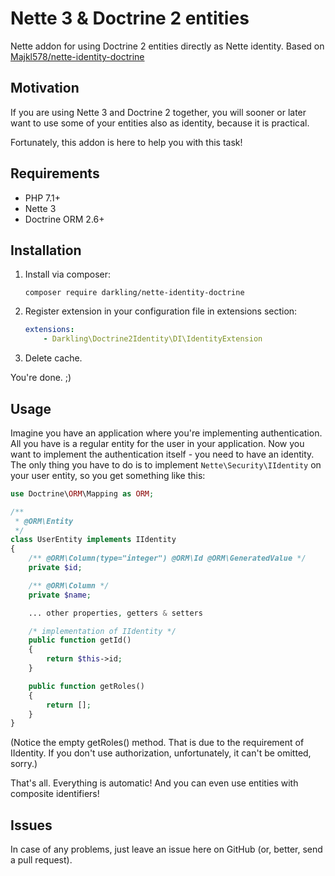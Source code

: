 # Nette 3 & Doctrine 2 entities

Nette addon for using Doctrine 2 entities directly as Nette identity. Based on [Majkl578/nette-identity-doctrine](https://github.com/Majkl578/nette-identity-doctrine)


## Motivation

If you are using Nette 3 and Doctrine 2 together, you will sooner or later
want to use some of your entities also as identity, because it is practical.

Fortunately, this addon is here to help you with this task!


## Requirements

- PHP 7.1+
- Nette 3
- Doctrine ORM 2.6+


## Installation

1. Install via composer:

   `composer require darkling/nette-identity-doctrine`

2. Register extension in your configuration file in extensions section:
    ```yaml
    extensions:
        - Darkling\Doctrine2Identity\DI\IdentityExtension
    ```

3. Delete cache.

You're done. ;)


## Usage

Imagine you have an application where you're implementing authentication.
All you have is a regular entity for the user in your application.
Now you want to implement the authentication itself - you need to have an identity.
The only thing you have to do is to implement `Nette\Security\IIdentity` on your user entity,
so you get something like this:

```php
use Doctrine\ORM\Mapping as ORM;

/**
 * @ORM\Entity
 */
class UserEntity implements IIdentity
{
	/** @ORM\Column(type="integer") @ORM\Id @ORM\GeneratedValue */
	private $id;

	/** @ORM\Column */
	private $name;

	... other properties, getters & setters

	/* implementation of IIdentity */
	public function getId()
	{
		return $this->id;
	}

	public function getRoles()
	{
		return [];
	}
}
```

(Notice the empty getRoles() method. That is due to the requirement of IIdentity.
If you don't use authorization, unfortunately, it can't be omitted, sorry.)

That's all. Everything is automatic!
And you can even use entities with composite identifiers!


## Issues

In case of any problems, just leave an issue here on GitHub (or, better, send a pull request).
